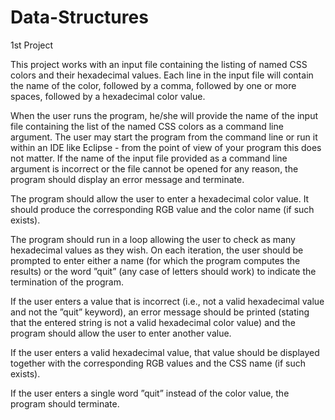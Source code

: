 # Data-Structures
1st Project 

This project works with an input file containing the listing of named CSS colors and their hexadecimal values. Each line in the input file will contain the name of the color, followed by a comma, followed by one or more spaces, followed by a hexadecimal color value.

When the user runs the program, he/she will provide the name of the input file containing the list of the named CSS colors as a command line argument. The user may start the program from the command line or run it within an IDE like Eclipse - from the point of view of your program this does not matter. If the name of the input file provided as a command line argument is incorrect or the file cannot be opened for any reason, the program should display an error message and terminate.

The program should allow the user to enter a hexadecimal color value. It should produce the corresponding RGB value and the color name (if such exists).

The program should run in a loop allowing the user to check as many hexadecimal values as they wish. On each iteration, the user should be prompted to enter either a name (for which the program computes the results) or the word ”quit” (any case of letters should work) to indicate the termination of the program.

If the user enters a value that is incorrect (i.e., not a valid hexadecimal value and not the ”quit” keyword), an error message should be printed (stating that the entered string is not a valid hexadecimal color value) and the program should allow the user to enter another value.

If the user enters a valid hexadecimal value, that value should be displayed together with the corresponding RGB values and the CSS name (if such exists).

If the user enters a single word ”quit” instead of the color value, the program should terminate.
